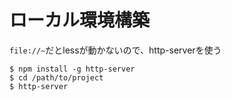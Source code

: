 # ローカル環境構築
`file://~`だとlessが動かないので、http-serverを使う
```
$ npm install -g http-server
$ cd /path/to/project
$ http-server
```
